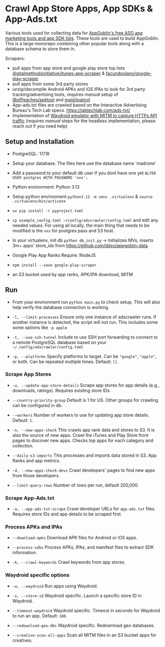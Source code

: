 # Crawl App Store Apps, App SDKs & App-Ads.txt

Various tools used for collecting data for [AppGoblin's free ASO app marketing tools and app SDK lists](https://appgoblin.info). These tools are used to build AppGoblin. This is a large monorepo combining other popular tools along with a database schema to store them in.

Scrapers:

- pull apps from app store and google play store top lists [digitalmethodsinitiative/itunes-app-scraper](https://github.com/digitalmethodsinitiative/itunes-app-scraper) & [facundoolano/google-play-scraper](https://github.com/facundoolano/google-play-scraper)
- pull apps from some 3rd party stores
- unzip/decompile Android APKs and iOS IPAs to look for 3rd party tracking/advertising tools, requires _manual_ setup of [iBotPeaches/apktool](https://github.com/iBotPeaches/Apktool) and [majd/ipatool](https://github.com/majd/ipatool/)
- App-ads.txt files are crawled based on the Interactive Advertising Bureau's Tech Lab specs. https://iabtechlab.com/ads-txt/
- Implementation of [Waydroid emulator with MITM to capture HTTPs API traffic](https://github.com/ddxv/mobile-network-traffic) (requires _manual_ steps for the headless implementation, please reach out if you need help)

## Setup and Installation

- PostgreSQL: 17/18
- Setup your database. The files here use the database name 'madrone'
- Add a password to your default db user if you dont have one yet `ALTER USER postgres WITH PASSWORD 'xxx';`

- Python environment: Python 3.13
- Setup python environment `python3.12 -m venv .virtualenv` & `source .virtualenv/bin/activate`
- `uv pip install -r pyproject.toml`
- `cp example_config.toml ~/config/adscrawler/config.toml` and edit any needed values. For using all locally, the main thing that needs to be modified is the `xxx` for postgres pass and S3 host.
- In your virtualenv, init db `python db_init.py` -> Initializes MVs, inserts 3m+ apps' store_ids from https://github.com/ddxv/appgoblin-data

- Google Play App Ranks Require: NodeJS
- `npm install --save google-play-scraper`

- an S3 bucket used by app ranks, APK/IPA download, MITM

## Run

- From your environment run `python main.py` to check setup. This will also help verify the database connection is working.

- `-l, --limit-processes` Ensure only one instance of adscrawler runs. If another instance is detected, the script will not run. This includes some some options like `-p apple`

- `-t, --use-ssh-tunnel` Include to use SSH port forwarding to connect to a remote PostgreSQL database based on your `~/.config/adscrawler/config.toml`

- `-p, --platforms` Specify platforms to target. Can be `"google"`, `"apple"`, or both. Can be repeated multiple times. Default: `[]`.

### Scrape App Stores

- `-u, --update-app-store-details` Scrape app stores for app details (e.g., downloads, ratings). Requires existing store IDs.

- `--country-priority-group` Default is 1 for US. Other groups for crawling can be configured in db.

- `--workers` Number of workers to use for updating app store details. Default: `1`.

- `-n, --new-apps-check` This crawls app rank data and stores to S3. It is also the source of new apps. Crawl the iTunes and Play Store front pages to discover new apps. Checks top apps for each category and collection.

- `--daily-s3-imports` This processes and imports data stored in S3. App Ranks and app metrics.

- `-d, --new-apps-check-devs` Crawl developers' pages to find new apps from those developers.

- `--limit-query-rows` Number of rows per run, default 200,000.

### Scrape App-Ads.txt

- `-a, --app-ads-txt-scrape` Crawl developer URLs for `app-ads.txt` files. Requires store IDs and app details to be scraped first.

### Process APKs and IPAs

- `--download-apks` Download APK files for Android or iOS apps.

- `--process-sdks` Process APKs, IPAs, and manifest files to extract SDK information.

- `-k, --crawl-keywords` Crawl keywords from app stores.

### Waydroid specific options

- `-w, --waydroid` Run apps using Waydroid.

- `-s, --store-id` Waydroid specific. Launch a specific store ID in Waydroid.

- `--timeout-waydroid` Waydroid specific. Timeout in seconds for Waydroid to run an app. Default: `180`.

- `--redownload-geo-dbs` Waydroid specific. Redownload geo databases.

- `--creative-scan-all-apps` Scan all MITM files in an S3 bucket apps for creatives.
